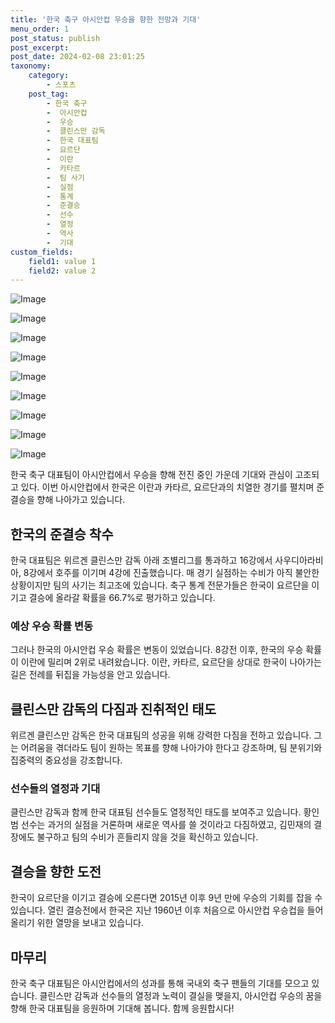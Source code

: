 ```yaml
---
title: '한국 축구 아시안컵 우승을 향한 전망과 기대'
menu_order: 1
post_status: publish
post_excerpt: 
post_date: 2024-02-08 23:01:25
taxonomy:
    category:
        - 스포츠
    post_tag:
        - 한국 축구
        -  아시안컵
        -  우승
        -  클린스만 감독
        -  한국 대표팀
        -  요르단
        -  이란
        -  카타르
        -  팀 사기
        -  실점
        -  통계
        -  준결승
        -  선수
        -  열정
        -  역사
        -  기대
custom_fields:
    field1: value 1
    field2: value 2
---
```


![Image](https://imgnews.pstatic.net/image/108/2024/02/06/0003213424_001_20240206212503996.jpg?type=w647)

![Image](https://imgnews.pstatic.net/image/108/2024/02/06/0003213424_002_20240206212504078.jpg?type=w647)

![Image](https://imgnews.pstatic.net/image/108/2024/02/06/0003213424_003_20240206212504113.jpg?type=w647)

![Image](https://imgnews.pstatic.net/image/108/2024/02/06/0003213424_004_20240206212504154.jpg?type=w647)

![Image](https://imgnews.pstatic.net/image/108/2024/02/06/0003213424_005_20240206212504213.jpg?type=w647)

![Image](https://imgnews.pstatic.net/image/108/2024/02/06/0003213424_006_20240206212504246.jpg?type=w647)

![Image](https://imgnews.pstatic.net/image/108/2024/02/06/0003213424_007_20240206212504310.jpg?type=w647)

![Image](https://imgnews.pstatic.net/image/108/2024/02/06/0003213424_008_20240206212504367.jpg?type=w647)

![Image](https://imgnews.pstatic.net/image/108/2024/02/06/0003213424_009_20240206212504407.jpg?type=w647)

한국 축구 대표팀이 아시안컵에서 우승을 향해 전진 중인 가운데 기대와 관심이 고조되고 있다. 이번 아시안컵에서 한국은 이란과 카타르, 요르단과의 치열한 경기를 펼치며 준결승을 향해 나아가고 있습니다.
## 한국의 준결승 착수
한국 대표팀은 위르겐 클린스만 감독 아래 조별리그를 통과하고 16강에서 사우디아라비아, 8강에서 호주를 이기며 4강에 진출했습니다. 매 경기 실점하는 수비가 아직 불안한 상황이지만 팀의 사기는 최고조에 있습니다. 축구 통계 전문가들은 한국이 요르단을 이기고 결승에 올라갈 확률을 66.7%로 평가하고 있습니다.
### 예상 우승 확률 변동
그러나 한국의 아시안컵 우승 확률은 변동이 있었습니다. 8강전 이후, 한국의 우승 확률이 이란에 밀리며 2위로 내려왔습니다. 이란, 카타르, 요르단을 상대로 한국이 나아가는 길은 전례를 뒤집을 가능성을 안고 있습니다.
## 클린스만 감독의 다짐과 진취적인 태도
위르겐 클린스만 감독은 한국 대표팀의 성공을 위해 강력한 다짐을 전하고 있습니다. 그는 어려움을 겪더라도 팀이 원하는 목표를 향해 나아가야 한다고 강조하며, 팀 분위기와 집중력의 중요성을 강조합니다.
### 선수들의 열정과 기대
클린스만 감독과 함께 한국 대표팀 선수들도 열정적인 태도를 보여주고 있습니다. 황인범 선수는 과거의 실점을 거론하며 새로운 역사를 쓸 것이라고 다짐하였고, 김민재의 결장에도 불구하고 팀의 수비가 흔들리지 않을 것을 확신하고 있습니다.
## 결승을 향한 도전
한국이 요르단을 이기고 결승에 오른다면 2015년 이후 9년 만에 우승의 기회를 잡을 수 있습니다. 열린 결승전에서 한국은 지난 1960년 이후 처음으로 아시안컵 우승컵을 들어올리기 위한 열망을 보내고 있습니다.
## 마무리
한국 축구 대표팀은 아시안컵에서의 성과를 통해 국내외 축구 팬들의 기대를 모으고 있습니다. 클린스만 감독과 선수들의 열정과 노력이 결실을 맺을지, 아시안컵 우승의 꿈을 향해 한국 대표팀을 응원하며 기대해 봅니다. 함께 응원합시다!

